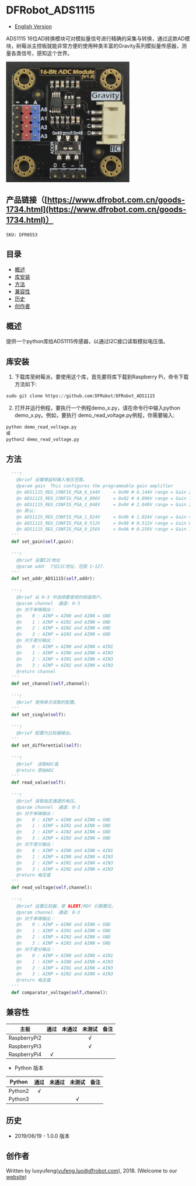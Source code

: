 # DFRobot_ADS1115

- [English Version](./README.md)

ADS1115 16位AD转换模块可对模拟量信号进行精确的采集与转换，通过这款AD模块，树莓派主控板就能非常方便的使用种类丰富的Gravity系列模拟量传感器，测量各类信号，感知这个世界。

![产品效果图](../../resources/images/DFR0553.png) 


## 产品链接（[https://www.dfrobot.com.cn/goods-1734.html](https://www.dfrobot.com.cn/goods-1734.html)）
    SKU: DFR0553

## 目录

  * [概述](#概述)
  * [库安装](#库安装)
  * [方法](#方法)
  * [兼容性](#兼容性)
  * [历史](#历史)
  * [创作者](#创作者)

## 概述

提供一个python库给ADS1115传感器，以通过I2C接口读取模拟电压值。

## 库安装
1. 下载库至树莓派，要使用这个库，首先要将库下载到Raspberry Pi，命令下载方法如下:<br>
```python
sudo git clone https://github.com/DFRobot/DFRobot_ADS1115
```
2. 打开并运行例程，要执行一个例程demo_x.py，请在命令行中输入python demo_x.py。例如，要执行 demo_read_voltage.py例程，你需要输入:<br>

```python
python demo_read_voltage.py 
或 
python2 demo_read_voltage.py 
```

## 方法

```python
  '''!
    @brief 设置增益和输入电压范围。
    @param gain  This configures the programmable gain amplifier
    @n ADS1115_REG_CONFIG_PGA_6_144V     = 0x00 # 6.144V range = Gain 2/3
    @n ADS1115_REG_CONFIG_PGA_4_096V     = 0x02 # 4.096V range = Gain 1
    @n ADS1115_REG_CONFIG_PGA_2_048V     = 0x04 # 2.048V range = Gain 2
    @n 默认:
    @n ADS1115_REG_CONFIG_PGA_1_024V     = 0x06 # 1.024V range = Gain 4
    @n ADS1115_REG_CONFIG_PGA_0_512V     = 0x08 # 0.512V range = Gain 8
    @n ADS1115_REG_CONFIG_PGA_0_256V     = 0x0A # 0.256V range = Gain 16
  '''
  def set_gain(self,gain):
		
  '''!
    @brief 设置I2C地址
    @param addr  7位I2C地址，范围 1~127.
  '''	
  def set_addr_ADS1115(self,addr):
		
  '''!
    @brief 从 0-3 中选择要使用的频道用户。
    @param channel  通道: 0-3
    @n 对于单端输出：
    @n    0 : AINP = AIN0 and AINN = GND
    @n    1 : AINP = AIN1 and AINN = GND
    @n    2 : AINP = AIN2 and AINN = GND
    @n    3 : AINP = AIN3 and AINN = GND
    @n 对于差分输出：
    @n    0 : AINP = AIN0 and AINN = AIN1
    @n    1 : AINP = AIN0 and AINN = AIN3
    @n    2 : AINP = AIN1 and AINN = AIN3
    @n    3 : AINP = AIN2 and AINN = AIN3
    @return channel
  '''
  def set_channel(self,channel):
	
  '''!
    @brief 使用单次读取的配置。
  '''
  def set_single(self):
	
  '''!
    @brief 配置为比较器输出。
  '''
  def set_differential(self):

  '''!
    @brief  读取ADC值
    @return 原始ADC
  '''	
  def read_value(self):

  '''!
    @brief 读取指定通道的电压。
    @param channel  通道: 0-3
    @n 对于单端输出：
    @n    0 : AINP = AIN0 and AINN = GND
    @n    1 : AINP = AIN1 and AINN = GND
    @n    2 : AINP = AIN2 and AINN = GND
    @n    3 : AINP = AIN3 and AINN = GND
    @n 对于差分输出：
    @n    0 : AINP = AIN0 and AINN = AIN1
    @n    1 : AINP = AIN0 and AINN = AIN3
    @n    2 : AINP = AIN1 and AINN = AIN3
    @n    3 : AINP = AIN2 and AINN = AIN3
    @return 电压值
  '''
  def read_voltage(self,channel):
		
  '''!
    @brief 设置比较器，使 ALERT/RDY 引脚置位。
    @param channel  通道: 0-3
    @n 对于单端输出：
    @n    0 : AINP = AIN0 and AINN = GND
    @n    1 : AINP = AIN1 and AINN = GND
    @n    2 : AINP = AIN2 and AINN = GND
    @n    3 : AINP = AIN3 and AINN = GND
    @n 对于差分输出：
    @n    0 : AINP = AIN0 and AINN = AIN1
    @n    1 : AINP = AIN0 and AINN = AIN3
    @n    2 : AINP = AIN1 and AINN = AIN3
    @n    3 : AINP = AIN2 and AINN = AIN3
    @return 电压值
  '''
  def comparator_voltage(self,channel):
```

## 兼容性

| 主板         | 通过 | 未通过 | 未测试 | 备注 |
| ------------ | :--: | :----: | :----: | :--: |
| RaspberryPi2 |      |        |   √    |      |
| RaspberryPi3 |      |        |   √    |      |
| RaspberryPi4 |  √   |        |        |      |

* Python 版本

| Python  | 通过 | 未通过 | 未测试 | 备注 |
| ------- | :--: | :----: | :----: | ---- |
| Python2 |  √   |        |        |      |
| Python3 |     |        |    √   |      |

## 历史

- 2019/06/19 - 1.0.0 版本

## 创作者

Written by luoyufeng(yufeng.luo@dfrobot.com), 2018. (Welcome to our [website](https://www.dfrobot.com/))






